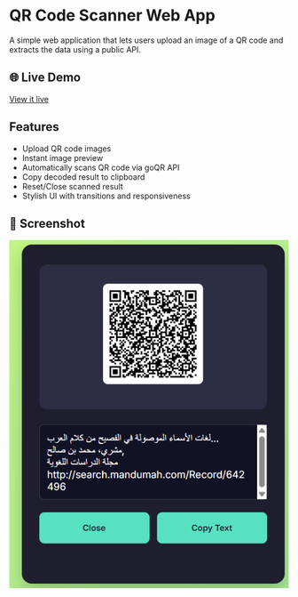 # QR Code Scanner Web App

A simple web application that lets users upload an image of a QR code and extracts the data using a public API.

## 🌐 Live Demo

[View it live](https://qr-code-scanner.moaz.site/)

## Features

- Upload QR code images
- Instant image preview
- Automatically scans QR code via goQR API
- Copy decoded result to clipboard
- Reset/Close scanned result
- Stylish UI with transitions and responsiveness

## 📸 Screenshot

![Screenshot of QR Scanner App](Screenshot.png)
